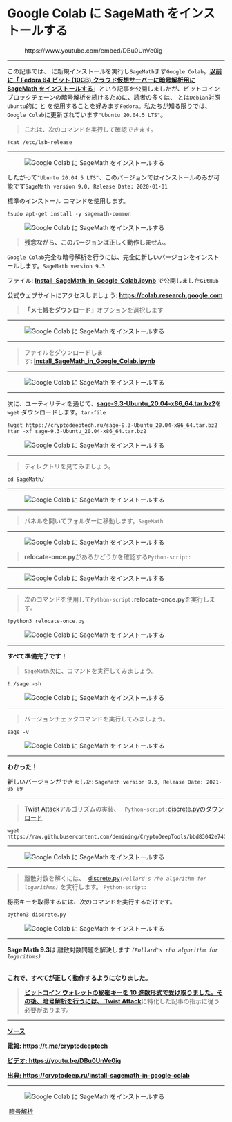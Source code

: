 # Google Colab に SageMath をインストールする

<!-- wp:embed {"url":"https://www.youtube.com/embed/DBu0UnVe0ig","type":"rich","providerNameSlug":"вставить-обработчик","responsive":true,"className":"wp-embed-aspect-16-9 wp-has-aspect-ratio"} -->
<figure class="wp-block-embed is-type-rich is-provider-вставить-обработчик wp-block-embed-вставить-обработчик wp-embed-aspect-16-9 wp-has-aspect-ratio"><div class="wp-block-embed__wrapper">
https://www.youtube.com/embed/DBu0UnVe0ig
</div></figure>
<!-- /wp:embed -->

<!-- wp:separator -->
<hr class="wp-block-separator has-alpha-channel-opacity"/>
<!-- /wp:separator -->

<!-- wp:paragraph -->
<p>この記事では、 に新規インストールを実行し<code>SageMath</code>ます<code>Google Colab</code>。<strong><a href="https://cryptodeeptech.ru/install-sagemath-on-fedora/" target="_blank" rel="noreferrer noopener">以前に「 Fedora 64 ビット (10GB) クラウド仮想サーバーに暗号解析用に SageMath をインストールする</a></strong>」という記事を公開しましたが、ビットコイン ブロックチェーンの暗号解析を続けるために、読者の多くは、 とは<code>Debian</code>対照<code>Ubuntu</code>的に と を使用することを好みます<code>Fedora</code>。私たちが知る限りでは、<code>Google Colab</code>に更新されています<code>"Ubuntu 20.04.5 LTS"</code>。</p>
<!-- /wp:paragraph -->

<!-- wp:quote -->
<blockquote class="wp-block-quote"><!-- wp:paragraph -->
<p>これは、次のコマンドを実行して確認できます。</p>
<!-- /wp:paragraph --></blockquote>
<!-- /wp:quote -->

<!-- wp:code -->
<pre class="wp-block-code"><code>!cat /etc/lsb-release
</code></pre>
<!-- /wp:code -->

<!-- wp:separator -->
<hr class="wp-block-separator has-alpha-channel-opacity"/>
<!-- /wp:separator -->

<!-- wp:image {"id":2598} -->
<figure class="wp-block-image"><img src="https://cryptodeep.ru/wp-content/uploads/2023/04/image-21-1024x192.png" alt="Google Colab に SageMath をインストールする" class="wp-image-2598"/></figure>
<!-- /wp:image -->

<!-- wp:paragraph -->
<p>したがって<code>"Ubuntu 20.04.5 LTS"</code>、このバージョンではインストールのみが可能です<code>SageMath version 9.0, Release Date: 2020-01-01</code></p>
<!-- /wp:paragraph -->

<!-- wp:paragraph -->
<p>標準のインストール コマンドを使用します。</p>
<!-- /wp:paragraph -->

<!-- wp:code -->
<pre class="wp-block-code"><code>!sudo apt-get install -y sagemath-common</code></pre>
<!-- /wp:code -->

<!-- wp:image {"id":2599} -->
<figure class="wp-block-image"><img src="https://cryptodeep.ru/wp-content/uploads/2023/04/image-22-1024x120.png" alt="Google Colab に SageMath をインストールする" class="wp-image-2599"/></figure>
<!-- /wp:image -->

<!-- wp:quote -->
<blockquote class="wp-block-quote"><!-- wp:paragraph -->
<p><strong>残念ながら、このバージョンは正しく動作しません。</strong></p>
<!-- /wp:paragraph --></blockquote>
<!-- /wp:quote -->

<!-- wp:paragraph -->
<p><code>Google Colab</code>完全な暗号解析を行うには、完全に新しいバージョンをインストールします。<code>SageMath version 9.3</code></p>
<!-- /wp:paragraph -->

<!-- wp:paragraph -->
<p>ファイル:&nbsp;<a href="https://github.com/demining/CryptoDeepTools/blob/main/19SageMathGoogleColab/Install_SageMath_in_Google_Colab.ipynb" target="_blank" rel="noreferrer noopener"><strong>Install_SageMath_in_Google_Colab.ipynb</strong></a>&nbsp;で公開しました<code>GitHub</code></p>
<!-- /wp:paragraph -->

<!-- wp:paragraph -->
<p>公式ウェブサイトにアクセスしましょう:&nbsp;<strong><a href="https://colab.research.google.com/" target="_blank" rel="noreferrer noopener">https://colab.research.google.com</a></strong></p>
<!-- /wp:paragraph -->

<!-- wp:quote -->
<blockquote class="wp-block-quote"><!-- wp:paragraph -->
<p><strong>「メモ帳をダウンロード」</strong>オプションを選択します<strong></strong></p>
<!-- /wp:paragraph --></blockquote>
<!-- /wp:quote -->

<!-- wp:separator -->
<hr class="wp-block-separator has-alpha-channel-opacity"/>
<!-- /wp:separator -->

<!-- wp:image {"id":2605} -->
<figure class="wp-block-image"><img src="https://cryptodeep.ru/wp-content/uploads/2023/04/image-24.png" alt="Google Colab に SageMath をインストールする" class="wp-image-2605"/></figure>
<!-- /wp:image -->

<!-- wp:separator -->
<hr class="wp-block-separator has-alpha-channel-opacity"/>
<!-- /wp:separator -->

<!-- wp:quote -->
<blockquote class="wp-block-quote"><!-- wp:paragraph -->
<p>ファイルをダウンロードします:&nbsp;<a href="https://github.com/demining/CryptoDeepTools/blob/main/19SageMathGoogleColab/Install_SageMath_in_Google_Colab.ipynb" target="_blank" rel="noreferrer noopener"><strong>Install_SageMath_in_Google_Colab.ipynb</strong></a></p>
<!-- /wp:paragraph --></blockquote>
<!-- /wp:quote -->

<!-- wp:separator -->
<hr class="wp-block-separator has-alpha-channel-opacity"/>
<!-- /wp:separator -->

<!-- wp:image {"id":2606} -->
<figure class="wp-block-image"><img src="https://cryptodeep.ru/wp-content/uploads/2023/04/image-25.png" alt="Google Colab に SageMath をインストールする" class="wp-image-2606"/></figure>
<!-- /wp:image -->

<!-- wp:separator -->
<hr class="wp-block-separator has-alpha-channel-opacity"/>
<!-- /wp:separator -->

<!-- wp:paragraph -->
<p>次に、ユーティリティを通じて、<a href="https://cryptodeeptech.ru/sage-9.3-Ubuntu_20.04-x86_64.tar.bz2" target="_blank" rel="noreferrer noopener"><strong>sage-9.3-Ubuntu_20.04-x86_64.tar.bz2</strong></a>を<code>wget</code>&nbsp;ダウンロードします。<code>tar-file</code><a href="https://cryptodeeptech.ru/sage-9.3-Ubuntu_20.04-x86_64.tar.bz2" target="_blank" rel="noreferrer noopener"><strong></strong></a></p>
<!-- /wp:paragraph -->

<!-- wp:code -->
<pre class="wp-block-code"><code>!wget https://cryptodeeptech.ru/sage-9.3-Ubuntu_20.04-x86_64.tar.bz2
!tar -xf sage-9.3-Ubuntu_20.04-x86_64.tar.bz2</code></pre>
<!-- /wp:code -->

<!-- wp:image {"id":2612} -->
<figure class="wp-block-image"><img src="https://cryptodeep.ru/wp-content/uploads/2023/04/image-29-1024x321.png" alt="Google Colab に SageMath をインストールする" class="wp-image-2612"/></figure>
<!-- /wp:image -->

<!-- wp:separator -->
<hr class="wp-block-separator has-alpha-channel-opacity"/>
<!-- /wp:separator -->

<!-- wp:quote -->
<blockquote class="wp-block-quote"><!-- wp:paragraph -->
<p>ディレクトリを見てみましょう。</p>
<!-- /wp:paragraph --></blockquote>
<!-- /wp:quote -->

<!-- wp:code -->
<pre class="wp-block-code"><code>cd SageMath/</code></pre>
<!-- /wp:code -->

<!-- wp:separator -->
<hr class="wp-block-separator has-alpha-channel-opacity"/>
<!-- /wp:separator -->

<!-- wp:image {"id":2617} -->
<figure class="wp-block-image"><img src="https://cryptodeep.ru/wp-content/uploads/2023/04/image-32-1024x110.png" alt="Google Colab に SageMath をインストールする" class="wp-image-2617"/></figure>
<!-- /wp:image -->

<!-- wp:separator -->
<hr class="wp-block-separator has-alpha-channel-opacity"/>
<!-- /wp:separator -->

<!-- wp:quote -->
<blockquote class="wp-block-quote"><!-- wp:paragraph -->
<p>パネルを開いてフォルダーに移動します。<code>SageMath</code></p>
<!-- /wp:paragraph --></blockquote>
<!-- /wp:quote -->

<!-- wp:separator -->
<hr class="wp-block-separator has-alpha-channel-opacity"/>
<!-- /wp:separator -->

<!-- wp:image {"id":2619} -->
<figure class="wp-block-image"><img src="https://cryptodeep.ru/wp-content/uploads/2023/04/image-34.png" alt="Google Colab に SageMath をインストールする" class="wp-image-2619"/></figure>
<!-- /wp:image -->

<!-- wp:quote -->
<blockquote class="wp-block-quote"><!-- wp:paragraph -->
<p><strong>relocate-once.py</strong>があるかどうかを確認する<code>Python-script:</code><strong></strong></p>
<!-- /wp:paragraph --></blockquote>
<!-- /wp:quote -->

<!-- wp:separator -->
<hr class="wp-block-separator has-alpha-channel-opacity"/>
<!-- /wp:separator -->

<!-- wp:image {"id":2618} -->
<figure class="wp-block-image"><img src="https://cryptodeep.ru/wp-content/uploads/2023/04/image-33-1024x180.png" alt="Google Colab に SageMath をインストールする" class="wp-image-2618"/></figure>
<!-- /wp:image -->

<!-- wp:separator -->
<hr class="wp-block-separator has-alpha-channel-opacity"/>
<!-- /wp:separator -->

<!-- wp:quote -->
<blockquote class="wp-block-quote"><!-- wp:paragraph -->
<p>次のコマンドを使用して<code>Python-script:</code><strong>relocate-once.py</strong>を実行します。</p>
<!-- /wp:paragraph --></blockquote>
<!-- /wp:quote -->

<!-- wp:code -->
<pre class="wp-block-code"><code>!python3 relocate-once.py</code></pre>
<!-- /wp:code -->

<!-- wp:image {"id":2620} -->
<figure class="wp-block-image"><img src="https://cryptodeep.ru/wp-content/uploads/2023/04/image-35-1024x451.png" alt="Google Colab に SageMath をインストールする" class="wp-image-2620"/></figure>
<!-- /wp:image -->

<!-- wp:separator -->
<hr class="wp-block-separator has-alpha-channel-opacity"/>
<!-- /wp:separator -->

<!-- wp:paragraph -->
<p><strong>すべて準備完了です！</strong></p>
<!-- /wp:paragraph -->

<!-- wp:quote -->
<blockquote class="wp-block-quote"><!-- wp:paragraph -->
<p><code>SageMath</code>次に、コマンドを実行してみましょう。</p>
<!-- /wp:paragraph --></blockquote>
<!-- /wp:quote -->

<!-- wp:code -->
<pre class="wp-block-code"><code>!./sage -sh</code></pre>
<!-- /wp:code -->

<!-- wp:image {"id":2623} -->
<figure class="wp-block-image"><img src="https://cryptodeep.ru/wp-content/uploads/2023/04/image-36-1024x304.png" alt="Google Colab に SageMath をインストールする" class="wp-image-2623"/></figure>
<!-- /wp:image -->

<!-- wp:separator -->
<hr class="wp-block-separator has-alpha-channel-opacity"/>
<!-- /wp:separator -->

<!-- wp:quote -->
<blockquote class="wp-block-quote"><!-- wp:paragraph -->
<p>バージョンチェックコマンドを実行してみましょう。</p>
<!-- /wp:paragraph --></blockquote>
<!-- /wp:quote -->

<!-- wp:code -->
<pre class="wp-block-code"><code>sage -v</code></pre>
<!-- /wp:code -->

<!-- wp:image {"id":2624} -->
<figure class="wp-block-image"><img src="https://cryptodeep.ru/wp-content/uploads/2023/04/image-37-1024x344.png" alt="Google Colab に SageMath をインストールする" class="wp-image-2624"/></figure>
<!-- /wp:image -->

<!-- wp:separator -->
<hr class="wp-block-separator has-alpha-channel-opacity"/>
<!-- /wp:separator -->

<!-- wp:paragraph -->
<p><strong>わかった！</strong></p>
<!-- /wp:paragraph -->

<!-- wp:paragraph -->
<p>新しいバージョンができました:&nbsp;<code>SageMath version 9.3, Release Date: 2021-05-09</code></p>
<!-- /wp:paragraph -->

<!-- wp:separator -->
<hr class="wp-block-separator has-alpha-channel-opacity"/>
<!-- /wp:separator -->

<!-- wp:quote -->
<blockquote class="wp-block-quote"><!-- wp:paragraph -->
<p><a href="https://cryptodeeptech.ru/twist-attack/" target="_blank" rel="noreferrer noopener">Twist Attack</a>アルゴリズムの実装、 &nbsp;&nbsp;<code>Python-script:</code><a href="https://github.com/demining/CryptoDeepTools/blob/bbd83042e7405508cd2e646ad1b0819da0f9c58d/18TwistAttack/discrete.py" target="_blank" rel="noreferrer noopener">discrete.pyのダウンロード</a></p>
<!-- /wp:paragraph --></blockquote>
<!-- /wp:quote -->

<!-- wp:code -->
<pre class="wp-block-code"><code>wget https://raw.githubusercontent.com/demining/CryptoDeepTools/bbd83042e7405508cd2e646ad1b0819da0f9c58d/18TwistAttack/discrete.py</code></pre>
<!-- /wp:code -->

<!-- wp:separator -->
<hr class="wp-block-separator has-alpha-channel-opacity"/>
<!-- /wp:separator -->

<!-- wp:image {"id":2628} -->
<figure class="wp-block-image"><img src="https://cryptodeep.ru/wp-content/uploads/2023/04/image-41-1024x517.png" alt="Google Colab に SageMath をインストールする" class="wp-image-2628"/></figure>
<!-- /wp:image -->

<!-- wp:separator -->
<hr class="wp-block-separator has-alpha-channel-opacity"/>
<!-- /wp:separator -->

<!-- wp:quote -->
<blockquote class="wp-block-quote"><!-- wp:paragraph -->
<p>離散対数を解くには、&nbsp;&nbsp;<a href="https://github.com/demining/CryptoDeepTools/blob/bbd83042e7405508cd2e646ad1b0819da0f9c58d/18TwistAttack/discrete.py" target="_blank" rel="noreferrer noopener">discrete.py</a><em><code>(Pollard's rho algorithm for logarithms)</code></em>&nbsp;を実行します。&nbsp;<code>Python-script:</code><a href="https://github.com/demining/CryptoDeepTools/blob/bbd83042e7405508cd2e646ad1b0819da0f9c58d/18TwistAttack/discrete.py" target="_blank" rel="noreferrer noopener"></a></p>
<!-- /wp:paragraph --></blockquote>
<!-- /wp:quote -->

<!-- wp:paragraph -->
<p>秘密キーを取得するには、次のコマンドを実行するだけです。</p>
<!-- /wp:paragraph -->

<!-- wp:code -->
<pre class="wp-block-code"><code>python3 discrete.py</code></pre>
<!-- /wp:code -->

<!-- wp:image {"id":2654} -->
<figure class="wp-block-image"><img src="https://cryptodeep.ru/wp-content/uploads/2023/04/image-43-1024x548.png" alt="Google Colab に SageMath をインストールする" class="wp-image-2654"/></figure>
<!-- /wp:image -->

<!-- wp:separator -->
<hr class="wp-block-separator has-alpha-channel-opacity"/>
<!-- /wp:separator -->

<!-- wp:paragraph -->
<p><strong>Sage Math&nbsp;</strong><strong>9.3</strong>は&nbsp;離散対数問題を解決します&nbsp;<em><code>(Pollard's rho algorithm for logarithms)</code></em></p>
<!-- /wp:paragraph -->

<!-- wp:paragraph -->
<p><strong><br>これで、すべてが正しく動作するようになりました。</strong></p>
<!-- /wp:paragraph -->

<!-- wp:quote -->
<blockquote class="wp-block-quote"><!-- wp:paragraph -->
<p><strong><a href="https://cryptodeeptech.ru/twist-attack/" target="_blank" rel="noreferrer noopener">ビットコイン ウォレットの秘密キーを 10 進数形式で受け取りました。その後、暗号解析を行うには、 Twist Attack</a></strong>に特化した記事の指示に従う必要があります。&nbsp;<strong><a href="https://cryptodeeptech.ru/twist-attack/" target="_blank" rel="noreferrer noopener"></a></strong></p>
<!-- /wp:paragraph --></blockquote>
<!-- /wp:quote -->

<!-- wp:separator -->
<hr class="wp-block-separator has-alpha-channel-opacity"/>
<!-- /wp:separator -->

<!-- wp:paragraph -->
<p><strong><a href="https://github.com/demining/Install-SageMath-in-Google-Colab" target="_blank" rel="noreferrer noopener">ソース</a></strong></p>
<!-- /wp:paragraph -->

<!-- wp:paragraph -->
<p><strong><a href="https://t.me/cryptodeeptech" target="_blank" rel="noreferrer noopener">電報: https://t.me/cryptodeeptech</a></strong></p>
<!-- /wp:paragraph -->

<!-- wp:paragraph -->
<p><strong><a href="https://youtu.be/DBu0UnVe0ig" target="_blank" rel="noreferrer noopener">ビデオ: https://youtu.be/DBu0UnVe0ig</a></strong></p>
<!-- /wp:paragraph -->

<!-- wp:paragraph -->
<p><strong><a href="https://cryptodeep.ru/install-sagemath-in-google-colab" target="_blank" rel="noreferrer noopener">出典: https://cryptodeep.ru/install-sagemath-in-google-colab</a></strong></p>
<!-- /wp:paragraph -->

<!-- wp:separator -->
<hr class="wp-block-separator has-alpha-channel-opacity"/>
<!-- /wp:separator -->

<!-- wp:image {"id":2669} -->
<figure class="wp-block-image"><img src="https://cryptodeep.ru/wp-content/uploads/2023/04/037-1-1024x576.png" alt="Google Colab に SageMath をインストールする" class="wp-image-2669"/></figure>
<!-- /wp:image -->

<!-- wp:paragraph -->
<p>&nbsp;<a href="https://cryptodeep.ru/category/%d0%ba%d1%80%d0%b8%d0%bf%d1%82%d0%be%d0%b0%d0%bd%d0%b0%d0%bb%d0%b8%d0%b7/">暗号解析</a></p>
<!-- /wp:paragraph -->
